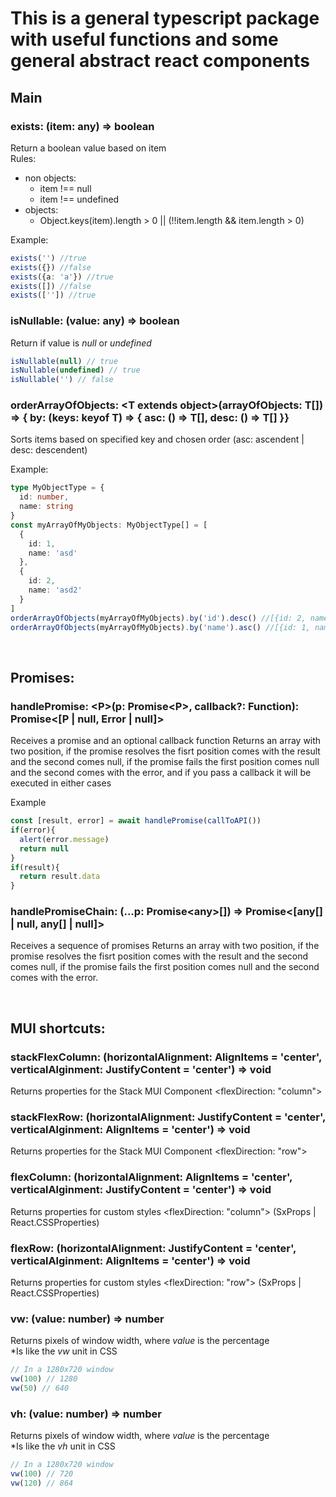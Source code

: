 # This is a general typescript package with useful functions and some general abstract react components


## Main

### exists: (item: any) => boolean
Return a boolean value based on item <br>
Rules:
  - non objects:
    - item !== null
    - item !== undefined
  - objects:
    - Object.keys(item).length > 0 || (!!item.length && item.length > 0)

Example:
```typescript
exists('') //true
exists({}) //false
exists({a: 'a'}) //true
exists([]) //false
exists(['']) //true
```

### isNullable: (value: any) => boolean
Return if value is _null_ or _undefined_
```typescript
isNullable(null) // true
isNullable(undefined) // true
isNullable('') // false
```

### orderArrayOfObjects: \<T extends object\>(arrayOfObjects: T[]) => { by: (keys: keyof T) => { asc: () => T[], desc: () => T[] }}
Sorts items based on specified key and chosen order (asc: ascendent | desc: descendent)

Example:
```typescript
type MyObjectType = {
  id: number,
  name: string
}
const myArrayOfMyObjects: MyObjectType[] = [
  {
    id: 1,
    name: 'asd'
  },
  {
    id: 2,
    name: 'asd2'
  }
]
orderArrayOfObjects(myArrayOfMyObjects).by('id').desc() //[{id: 2, name: 'asd2'}, {id: 1, name: 'asd'}]
orderArrayOfObjects(myArrayOfMyObjects).by('name').asc() //[{id: 1, name: 'asd'}, {id: 2, name: 'asd2'}]
```

<br>

## Promises:

### handlePromise: \<P\>(p: Promise\<P\>, callback?: Function): Promise<[P | null, Error | null]>
Receives a promise and an optional callback function
Returns an array with two position, if the promise resolves the fisrt position comes with the result and the second comes null, if the promise fails the first position comes null and the second comes with the error, and if you pass a callback it will be executed in either cases

Example
```typescript
const [result, error] = await handlePromise(callToAPI())
if(error){
  alert(error.message)
  return null
}
if(result){
  return result.data
}
```

### handlePromiseChain: (...p: Promise\<any\>[]) => Promise\<[any[] | null, any[] | null]\>
Receives a sequence of promises
Returns an array with two position, if the promise resolves the fisrt position comes with the result and the second comes null, if the promise fails the first position comes null and the second comes with the error.

<br>

## MUI shortcuts:

### stackFlexColumn: (horizontalAlignment: AlignItems = 'center', verticalAlginment: JustifyContent = 'center') => void

Returns properties for the Stack MUI Component \<flexDirection: "column"\>


### stackFlexRow: (horizontalAlignment: JustifyContent = 'center', verticalAlginment: AlignItems = 'center') => void

Returns properties for the Stack MUI Component \<flexDirection: "row"\>

### flexColumn: (horizontalAlignment: AlignItems = 'center', verticalAlginment: JustifyContent = 'center') => void
Returns properties for custom styles \<flexDirection: "column"\> (SxProps | React.CSSProperties)

### flexRow: (horizontalAlignment: JustifyContent = 'center', verticalAlginment: AlignItems = 'center') => void
Returns properties for custom styles \<flexDirection: "row"\> (SxProps | React.CSSProperties)

### vw: (value: number) => number
Returns pixels of window width, where _value_ is the percentage </br>
*Is like the _vw_ unit in CSS
```typescript
// In a 1280x720 window
vw(100) // 1280
vw(50) // 640
```

### vh: (value: number) => number
Returns pixels of window width, where _value_ is the percentage </br>
*Is like the _vh_ unit in CSS
```typescript
// In a 1280x720 window
vw(100) // 720
vw(120) // 864
```

<br>
